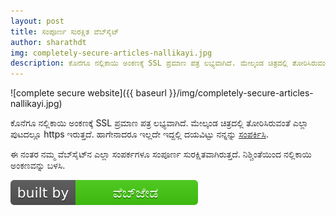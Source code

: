 ```yaml
---
layout: post
title: ಸಂಪೂರ್ಣ ಸುರಕ್ಷಿತ ವೆಬ್‍ಸೈಟ್‍
author: sharathdt
img: completely-secure-articles-nallikayi.jpg
description: ಕೊನೆಗೂ ನಲ್ಲಿಕಾಯಿ ಅಂಕಣಕ್ಕೆ SSL ಪ್ರಮಾಣ ಪತ್ರ ಲಭ್ಯವಾಗಿದೆ. ಮೇಲ್ಕಂಡ ಚಿತ್ರದಲ್ಲಿ ತೋರಿಸಿರುವಂತೆ ಎಲ್ಲಾ ಪುಟದಲ್ಲೂ https ಇರುತ್ತದೆ. ಹಾಗೇನಾದರೂ ಇಲ್ಲದೇ ಇದ್ದಲ್ಲಿ ದಯವಿಟ್ಟು ನನ್ನನ್ನು ಸಂಪರ್ಕಿಸಿ. ಈ ನಂತರ ನಮ್ಮ ವೆಬ್‍ಸೈಟ್‍ನ ಎಲ್ಲಾ ಸಂಪರ್ಕಗಳೂ ಸಂಪೂರ್ಣ ಸುರಕ್ಷಿತವಾಗಿರುತ್ತದೆ. ನಿಶ್ಚಿಂತೆಯಿಂದ ನಲ್ಲಿಕಾಯಿ ಅಂಕಣವನ್ನು ಬಳಸಿ.
---
```


![complete secure website]({{ baseurl }}/img/completely-secure-articles-nallikayi.jpg)


<i class="fa fa-quote-left fa-3x fa-pull-left fa-border"></i>ಕೊನೆಗೂ ನಲ್ಲಿಕಾಯಿ ಅಂಕಣಕ್ಕೆ SSL ಪ್ರಮಾಣ ಪತ್ರ ಲಭ್ಯವಾಗಿದೆ. ಮೇಲ್ಕಂಡ ಚಿತ್ರದಲ್ಲಿ ತೋರಿಸಿರುವಂತೆ ಎಲ್ಲಾ ಪುಟದಲ್ಲೂ https ಇರುತ್ತದೆ. ಹಾಗೇನಾದರೂ ಇಲ್ಲದೇ ಇದ್ದಲ್ಲಿ ದಯವಿಟ್ಟು ನನ್ನನ್ನು [ಸಂಪರ್ಕಿಸಿ](https://articles.nallikayi.com/contact-us.html).

ಈ ನಂತರ ನಮ್ಮ ವೆಬ್‍ಸೈಟ್‍ನ ಎಲ್ಲಾ ಸಂಪರ್ಕಗಳೂ ಸಂಪೂರ್ಣ ಸುರಕ್ಷಿತವಾಗಿರುತ್ತದೆ. ನಿಶ್ಚಿಂತೆಯಿಂದ ನಲ್ಲಿಕಾಯಿ ಅಂಕಣವನ್ನು ಬಳಸಿ.

<a target="_blank" href="http://webjeda.com"><img src="/public/img/built%20by-webjeda.svg"></a>